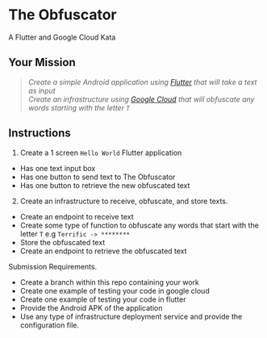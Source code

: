 # The Obfuscator
A Flutter and Google Cloud Kata


## Your Mission

 > *Create a simple Android application using [Flutter](https://flutter.dev/) that will take a text as input*\
 > *Create an infrastructure using [Google Cloud](https://cloud.google.com/) that will obfuscate any words starting with the letter `T`*


## Instructions 
1. Create a 1 screen `Hello World` Flutter application
- Has one text input box
- Has one button to send text to The Obfuscator
- Has one button to retrieve the new obfuscated text
2. Create an infrastructure to receive, obfuscate, and store texts. 
- Create an endpoint to receive text
- Create some type of function to obfuscate any words that start with the letter `T` e.g `Terrific -> ********`
- Store the obfuscated text
- Create an endpoint to retrieve the obfuscated text


Submission Requirements. 
- Create a branch within this repo containing your work
- Create one example of testing your code in google cloud
- Create one example of testing your code in flutter
- Provide the Android APK of the application
- Use any type of infrastructure deployment service and provide the configuration file. 


